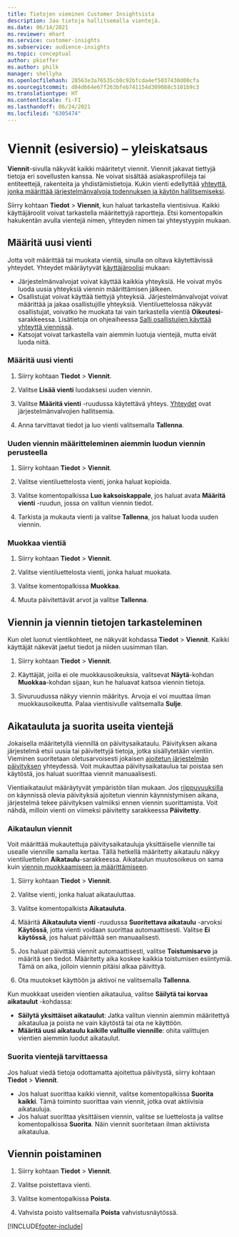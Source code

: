 ```yaml
---
title: Tietojen vieminen Customer Insightsista
description: Jaa tietoja hallitsemalla vientejä.
ms.date: 06/14/2021
ms.reviewer: mhart
ms.service: customer-insights
ms.subservice: audience-insights
ms.topic: conceptual
author: pkieffer
ms.author: philk
manager: shellyha
ms.openlocfilehash: 28563e3a76535cb0c92bfcda4ef5037430d00cfa
ms.sourcegitcommit: d84d664e67f263bfeb741154d309088c5101b9c3
ms.translationtype: HT
ms.contentlocale: fi-FI
ms.lasthandoff: 06/24/2021
ms.locfileid: "6305474"
---
```

# <a name="exports-preview-overview"></a>Viennit (esiversio) – yleiskatsaus

**Viennit**-sivulla näkyvät kaikki määritetyt viennit. Viennit jakavat tiettyjä tietoja eri sovellusten kanssa. Ne voivat sisältää asiakasprofiileja tai entiteettejä, rakenteita ja yhdistämistietoja. Kukin vienti edellyttää [yhteyttä, jonka määrittää järjestelmänvalvoja todennuksen ja käytön hallitsemiseksi](connections.md).

Siirry kohtaan **Tiedot** > **Viennit**, kun haluat tarkastella vientisivua. Kaikki käyttäjäroolit voivat tarkastella määritettyjä raportteja. Etsi komentopalkin hakukentän avulla vientejä nimen, yhteyden nimen tai yhteystyypin mukaan.

## <a name="set-up-a-new-export"></a>Määritä uusi vienti

Jotta voit määrittää tai muokata vientiä, sinulla on oltava käytettävissä yhteydet. Yhteydet määräytyvät [käyttäjäroolisi](permissions.md) mukaan:
- Järjestelmänvalvojat voivat käyttää kaikkia yhteyksiä. He voivat myös luoda uusia yhteyksiä viennin määrittämisen jälkeen.
- Osallistujat voivat käyttää tiettyjä yhteyksiä. Järjestelmänvalvojat voivat määrittää ja jakaa osallistujille yhteyksiä. Vientiluettelossa näkyvät osallistujat, voivatko he muokata tai vain tarkastella vientiä **Oikeutesi**-sarakkeessa. Lisätietoja on ohjeaiheessa [Salli osallistujien käyttää yhteyttä viennissä](connections.md#allow-contributors-to-use-a-connection-for-exports).
- Katsojat voivat tarkastella vain aiemmin luotuja vientejä, mutta eivät luoda niitä.

### <a name="define-a-new-export"></a>Määritä uusi vienti

1. Siirry kohtaan **Tiedot** > **Viennit**.

1. Valitse **Lisää vienti** luodaksesi uuden viennin.

1. Valitse **Määritä vienti** -ruudussa käytettävä yhteys. [Yhteydet](connections.md) ovat järjestelmänvalvojien hallitsemia. 

1. Anna tarvittavat tiedot ja luo vienti valitsemalla **Tallenna**.

### <a name="define-a-new-export-based-on-an-existing-export"></a>Uuden viennin määritteleminen aiemmin luodun viennin perusteella

1. Siirry kohtaan **Tiedot** > **Viennit**.

1. Valitse vientiluettelosta vienti, jonka haluat kopioida.

1. Valitse komentopalkissa **Luo kaksoiskappale**, jos haluat avata **Määritä vienti** -ruudun, jossa on valitun viennin tiedot.

1. Tarkista ja mukauta vienti ja valitse **Tallenna**, jos haluat luoda uuden viennin.

### <a name="edit-an-export"></a>Muokkaa vientiä

1. Siirry kohtaan **Tiedot** > **Viennit**.

1. Valitse vientiluettelosta vienti, jonka haluat muokata.

1. Valitse komentopalkissa **Muokkaa**.

1. Muuta päivitettävät arvot ja valitse **Tallenna**.

## <a name="view-exports-and-export-details"></a>Viennin ja viennin tietojen tarkasteleminen

Kun olet luonut vientikohteet, ne näkyvät kohdassa **Tiedot** > **Viennit**. Kaikki käyttäjät näkevät jaetut tiedot ja niiden uusimman tilan.

1. Siirry kohtaan **Tiedot** > **Viennit**.

1. Käyttäjät, joilla ei ole muokkausoikeuksia, valitsevat **Näytä**-kohdan **Muokkaa**-kohdan sijaan, kun he haluavat katsoa viennin tietoja.

1. Sivuruudussa näkyy viennin määritys. Arvoja ei voi muuttaa ilman muokkausoikeutta. Palaa vientisivulle valitsemalla **Sulje**.

## <a name="schedule-and-run-exports"></a>Aikatauluta ja suorita useita vientejä

Jokaisella määritetyllä viennillä on päivitysaikataulu. Päivityksen aikana järjestelmä etsii uusia tai päivitettyjä tietoja, jotka sisällytetään vientiin. Vieminen suoritetaan oletusarvoisesti jokaisen [ajoitetun järjestelmän päivityksen](system.md#schedule-tab) yhteydessä. Voit mukauttaa päivitysaikataulua tai poistaa sen käytöstä, jos haluat suorittaa viennit manuaalisesti.

Vientiaikataulut määräytyvät ympäristön tilan mukaan. Jos [riippuvuuksilla](system.md#refresh-policies) on käynnissä olevia päivityksiä ajoitetun viennin käynnistymisen aikana, järjestelmä tekee päivityksen valmiiksi ennen viennin suorittamista. Voit nähdä, milloin vienti on viimeksi päivitetty sarakkeessa **Päivitetty**.

### <a name="schedule-exports"></a>Aikataulun viennit

Voit määrittää mukautettuja päivitysaikatauluja yksittäiselle viennille tai usealle viennille samalla kertaa. Tällä hetkellä määritetty aikataulu näkyy vientiluettelon **Aikataulu**-sarakkeessa. Aikataulun muutosoikeus on sama kuin [viennin muokkaamiseen ja määrittämiseen](export-destinations.md#set-up-a-new-export). 

1. Siirry kohtaan **Tiedot** > **Viennit**.

1. Valitse vienti, jonka haluat aikatauluttaa.

1. Valitse komentopalkista **Aikatauluta**.

1. Määritä **Aikatauluta vienti** -ruudussa **Suoritettava aikataulu** -arvoksi **Käytössä**, jotta vienti voidaan suorittaa automaattisesti. Valitse **Ei käytössä**, jos haluat päivittää sen manuaalisesti.

1. Jos haluat päivittää viennit automaattisesti, valitse **Toistumisarvo** ja määritä sen tiedot. Määritetty aika koskee kaikkia toistumisen esiintymiä. Tämä on aika, jolloin viennin pitäisi alkaa päivittyä.

1. Ota muutokset käyttöön ja aktivoi ne valitsemalla **Tallenna**.

Kun muokkaat useiden vientien aikataulua, valitse **Säilytä tai korvaa aikataulut** -kohdassa:
- **Säilytä yksittäiset aikataulut**: Jatka valitun viennin aiemmin määritettyä aikataulua ja poista ne vain käytöstä tai ota ne käyttöön.
- **Määritä uusi aikataulu kaikille valituille viennille**: ohita valittujen vientien aiemmin luodut aikataulut.

### <a name="run-exports-on-demand"></a>Suorita vientejä tarvittaessa

Jos haluat viedä tietoja odottamatta ajoitettua päivitystä, siirry kohtaan **Tiedot** > **Viennit**.

- Jos haluat suorittaa kaikki viennit, valitse komentopalkissa **Suorita kaikki**. Tämä toiminto suorittaa vain viennit, jotka ovat aktiivisia aikatauluja.
- Jos haluat suorittaa yksittäisen viennin, valitse se luettelosta ja valitse komentopalkissa **Suorita**. Näin viennit suoritetaan ilman aktiivista aikataulua. 

## <a name="remove-an-export"></a>Viennin poistaminen

1. Siirry kohtaan **Tiedot** > **Viennit**.

1. Valitse poistettava vienti.

1. Valitse komentopalkissa **Poista**.

1. Vahvista poisto valitsemalla **Poista** vahvistusnäytössä.


[!INCLUDE[footer-include](../includes/footer-banner.md)]
